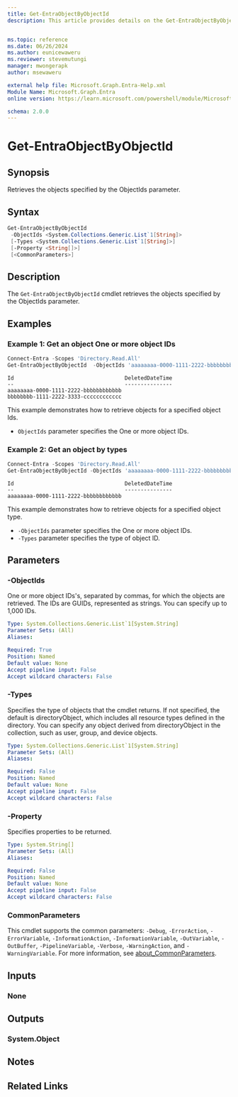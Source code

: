 ```yaml
---
title: Get-EntraObjectByObjectId
description: This article provides details on the Get-EntraObjectByObjectId command.


ms.topic: reference
ms.date: 06/26/2024
ms.author: eunicewaweru
ms.reviewer: stevemutungi
manager: mwongerapk
author: msewaweru

external help file: Microsoft.Graph.Entra-Help.xml
Module Name: Microsoft.Graph.Entra
online version: https://learn.microsoft.com/powershell/module/Microsoft.Graph.Entra/Get-EntraObjectByObjectId

schema: 2.0.0
---
```


# Get-EntraObjectByObjectId

## Synopsis

Retrieves the objects specified by the ObjectIds parameter.

## Syntax

```powershell
Get-EntraObjectByObjectId
 -ObjectIds <System.Collections.Generic.List`1[String]>
 [-Types <System.Collections.Generic.List`1[String]>]
 [-Property <String[]>]
 [<CommonParameters>]
```

## Description

The `Get-EntraObjectByObjectId` cmdlet retrieves the objects specified by the ObjectIds parameter.

## Examples

### Example 1: Get an object One or more object IDs

```powershell
Connect-Entra -Scopes 'Directory.Read.All'
Get-EntraObjectByObjectId  -ObjectIds 'aaaaaaaa-0000-1111-2222-bbbbbbbbbbbb' , 'bbbbbbbb-1111-2222-3333-cccccccccccc'
```

```Output
Id                                   DeletedDateTime
--                                   ---------------
aaaaaaaa-0000-1111-2222-bbbbbbbbbbbb
bbbbbbbb-1111-2222-3333-cccccccccccc
```

This example demonstrates how to retrieve objects for a specified object Ids.

- `ObjectIds` parameter specifies the One or more object IDs.

### Example 2: Get an object by types

```powershell
Connect-Entra -Scopes 'Directory.Read.All'
Get-EntraObjectByObjectId -ObjectIds 'aaaaaaaa-0000-1111-2222-bbbbbbbbbbbb' -Types User
```

```Output
Id                                   DeletedDateTime
--                                   ---------------
aaaaaaaa-0000-1111-2222-bbbbbbbbbbbb
```

This example demonstrates how to retrieve objects for a specified object type.

- `-ObjectIds` parameter specifies the One or more object IDs.
- `-Types` parameter specifies the type of object ID.

## Parameters

### -ObjectIds

One or more object IDs's, separated by commas, for which the objects are retrieved. The IDs are GUIDs, represented as strings. You can specify up to 1,000 IDs.

```yaml
Type: System.Collections.Generic.List`1[System.String]
Parameter Sets: (All)
Aliases:

Required: True
Position: Named
Default value: None
Accept pipeline input: False
Accept wildcard characters: False
```

### -Types

Specifies the type of objects that the cmdlet returns. If not specified, the default is directoryObject, which includes all resource types defined in the directory. You can specify any object derived from directoryObject in the collection, such as user, group, and device objects.

```yaml
Type: System.Collections.Generic.List`1[System.String]
Parameter Sets: (All)
Aliases:

Required: False
Position: Named
Default value: None
Accept pipeline input: False
Accept wildcard characters: False
```

### -Property

Specifies properties to be returned.

```yaml
Type: System.String[]
Parameter Sets: (All)
Aliases:

Required: False
Position: Named
Default value: None
Accept pipeline input: False
Accept wildcard characters: False
```

### CommonParameters

This cmdlet supports the common parameters: `-Debug`, `-ErrorAction`, `-ErrorVariable`, `-InformationAction`, `-InformationVariable`, `-OutVariable`, `-OutBuffer`, `-PipelineVariable`, `-Verbose`, `-WarningAction`, and `-WarningVariable`. For more information, see [about_CommonParameters](https://go.microsoft.com/fwlink/?LinkID=113216).

## Inputs

### None

## Outputs

### System.Object

## Notes

## Related Links
